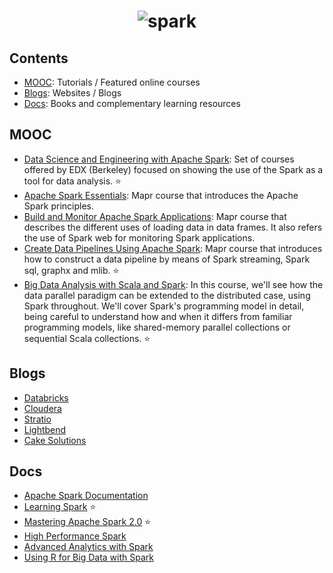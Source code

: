 <h1 align="center">
	<img src="http://spark.apache.org/images/spark-logo-trademark.png" alt="spark" style=\"width: 100px \"align=\"center\"/>
	<br>
</h1>

## Contents
- [MOOC](#mooc): Tutorials / Featured online courses
- [Blogs](#blogs): Websites / Blogs
- [Docs](#docs): Books and complementary learning resources

## MOOC
- [Data Science and Engineering with Apache Spark](https://www.edx.org/xseries/data-science-engineering-apacher-sparktm): Set of courses offered by EDX (Berkeley) focused on showing the use of the Spark as a tool for data analysis. :star:
- [Apache Spark Essentials](http://learn.mapr.com/dev-360-apache-spark-essentials): Mapr course that introduces the Apache Spark principles.
- [Build and Monitor Apache Spark Applications](http://learn.mapr.com/dev-361-build-and-monitor-apache-spark-applications): Mapr course that describes the different uses of loading data in data frames. It also refers the use of Spark web for monitoring Spark applications.
- [Create Data Pipelines Using Apache Spark](http://learn.mapr.com/dev-362-create-data-pipelines-using-apache-spark): Mapr course that introduces how to construct a data pipeline by means of Spark streaming, Spark sql, graphx and mlib. :star:
- [Big Data Analysis with Scala and Spark](https://www.coursera.org/learn/big-data-analysys): In this course, we'll see how the data parallel paradigm can be extended to the distributed case, using Spark throughout. We'll cover Spark's programming model in detail, being careful to understand how and when it differs from familiar programming models, like shared-memory parallel collections or sequential Scala collections. :star:

## Blogs
- [Databricks](https://databricks.com/blog)
- [Cloudera](http://blog.cloudera.com/blog/category/spark/)
- [Stratio](http://blog.stratio.com/tag/spark/)
- [Lightbend](https://www.lightbend.com/blog/spark)
- [Cake Solutions](http://www.cakesolutions.net/teamblogs/topic/spark)

## Docs
- [Apache Spark Documentation](http://spark.apache.org/documentation.html)
- [Learning Spark](http://shop.oreilly.com/product/0636920028512.do) :star:
- [Mastering Apache Spark 2.0](https://www.gitbook.com/book/jaceklaskowski/mastering-apache-spark/details) :star:
- [High Performance Spark](http://shop.oreilly.com/product/0636920046967.do)
- [Advanced Analytics with Spark](http://shop.oreilly.com/product/0636920035091.do)
- [Using R for Big Data with Spark](http://shop.oreilly.com/product/0636920056621.do)

